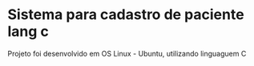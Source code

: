 # Sistema para cadastro de paciente lang c

Projeto foi desenvolvido em OS Linux - Ubuntu, utilizando linguaguem C
